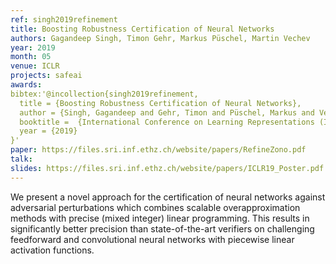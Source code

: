 ```yaml
---
ref: singh2019refinement
title: Boosting Robustness Certification of Neural Networks
authors: Gagandeep Singh, Timon Gehr, Markus Püschel, Martin Vechev
year: 2019
month: 05
venue: ICLR
projects: safeai
awards:
bibtex:'@incollection{singh2019refinement,
  title = {Boosting Robustness Certification of Neural Networks},
  author = {Singh, Gagandeep and Gehr, Timon and Püschel, Markus and Vechev, Martin},
  booktitle =  {International Conference on Learning Representations (ICLR)},
  year = {2019}
}'
paper: https://files.sri.inf.ethz.ch/website/papers/RefineZono.pdf
talk:
slides: https://files.sri.inf.ethz.ch/website/papers/ICLR19_Poster.pdf
---
```

We present a novel approach for the certification of neural networks against adversarial perturbations which combines scalable overapproximation methods with precise (mixed integer) linear programming. This results in significantly better precision than state-of-the-art verifiers on challenging feedforward and convolutional neural networks with piecewise linear activation functions.
